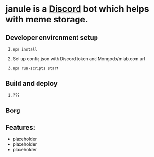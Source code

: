 # **janule** is a [Discord](https://discord.com/) bot which helps with meme storage.

## Developer environment setup

1. ```npm install```

2. Set up config.json with Discord token and Mongodb/mlab.com url

3. ```npm run-scripts start```

## Build and deploy

1. ???

## Borg

## Features:
* placeholder
* placeholder
* placeholder
